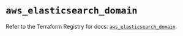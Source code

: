 # `aws_elasticsearch_domain`

Refer to the Terraform Registry for docs: [`aws_elasticsearch_domain`](https://registry.terraform.io/providers/hashicorp/aws/6.6.0/docs/resources/elasticsearch_domain).
